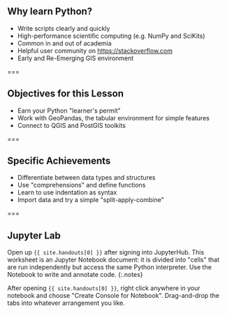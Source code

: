 ---
---

## Why learn Python?

- Write scripts clearly and quickly
- High-performance scientific computing (e.g. NumPy and SciKits)
- Common in and out of academia
- Helpful user community on <https://stackoverflow.com>
- Early and Re-Emerging GIS environment

===

## Objectives for this Lesson

- Earn your Python "learner's permit"
- Work with GeoPandas, the tabular environment for simple features
- Connect to QGIS and PostGIS toolkits

===

## Specific Achievements

- Differentiate between data types and structures
- Use "comprehensions" and define functions
- Learn to use indentation as syntax
- Import data and try a simple "split-apply-combine"

===

## Jupyter Lab

Open up `{{ site.handouts[0] }}` after signing into JupyterHub. This worksheet
is an Jupyter Notebook document: it is divided into "cells" that are run
independently but access the same Python interpreter. Use the Notebook to write
and annotate code.
{:.notes}

After opening `{{ site.handouts[0] }}`, right click anywhere in your notebook and choose "Create Console for Notebook". Drag-and-drop the tabs into whatever arrangement you like.
